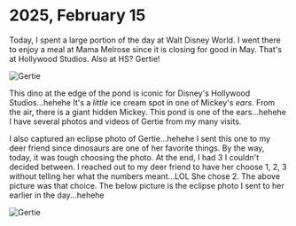 # 2025, February 15

Today, I spent a large portion of the day at Walt Disney World. I went there to enjoy a meal at Mama Melrose since it is closing for good in May. That's at Hollywood Studios. Also at HS? Gertie!

![Gertie](/photos/photo-a-day/2025/02/media/IMG_6177.jpeg)

This dino at the edge of the pond is iconic for Disney's Hollywood Studios...hehehe It's a *little* ice cream spot in one of Mickey's *ears*. From the air, there is a giant hidden Mickey. This pond is one of the ears...hehehe I have several photos and videos of Gertie from my many visits.

I also captured an eclipse photo of Gertie...hehehe I sent this one to my deer friend since dinosaurs are one of her favorite things. By the way, today, it was tough choosing the photo. At the end, I had 3 I couldn't decided between. I reached out to my deer friend to have her choose 1, 2, 3 without telling her what the numbers meant...LOL She chose 2. The above picture was that choice. The below picture is the eclipse photo I sent to her earlier in the day...hehehe

![Gertie](/photos/photo-a-day/2025/02/media/IMG_6137.jpeg)
